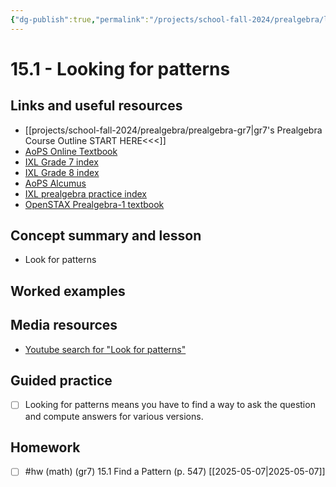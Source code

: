 ```yaml
---
{"dg-publish":true,"permalink":"/projects/school-fall-2024/prealgebra/lessons/15-1-looking-for-patterns/"}
---
```



#  15.1 - Looking for patterns

## Links and useful resources 

- [[projects/school-fall-2024/prealgebra/prealgebra-gr7\|gr7's Prealgebra Course Outline START HERE<<<]]
- [AoPS Online Textbook](https://artofproblemsolving.com/ebooks/prealgebra-ebook/c0toc)
- [IXL Grade 7 index](https://www.ixl.com/math/grade-7)
- [IXL Grade 8 index](https://www.ixl.com/math/grade-8)
- [AoPS Alcumus](https://artofproblemsolving.com/teacher/students)
- [IXL prealgebra practice index](https://www.ixl.com/math/grade-7)
- [OpenSTAX Prealgebra-1 textbook](https://openstax.org/books/prealgebra-2e/pages/1-introduction)



## Concept summary and lesson


- Look for patterns 

## Worked examples



## Media resources

- [Youtube search for "Look for patterns"](https://www.youtube.com/results?search_query=Look%20for%20patterns)  

## Guided practice


- [ ] Looking for patterns means you have to find a way to ask the question and compute answers for various versions.  


## Homework


- [ ] #hw (math) (gr7) 15.1 Find a Pattern (p. 547) [[2025-05-07\|2025-05-07]] 
